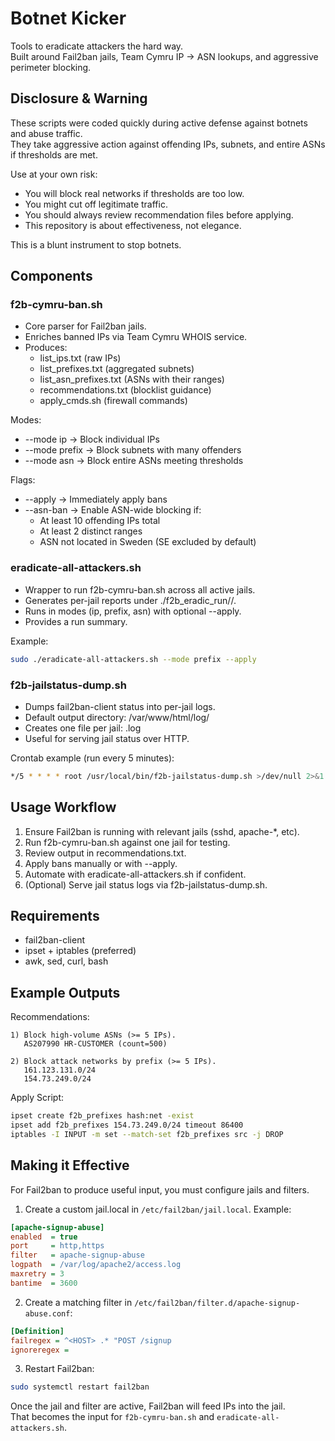 # Botnet Kicker

Tools to eradicate attackers the hard way.  
Built around Fail2ban jails, Team Cymru IP → ASN lookups, and aggressive perimeter blocking.

## Disclosure & Warning

These scripts were coded quickly during active defense against botnets and abuse traffic.  
They take aggressive action against offending IPs, subnets, and entire ASNs if thresholds are met.

Use at your own risk:  
- You will block real networks if thresholds are too low.  
- You might cut off legitimate traffic.  
- You should always review recommendation files before applying.  
- This repository is about effectiveness, not elegance.

This is a blunt instrument to stop botnets.

## Components

### f2b-cymru-ban.sh
- Core parser for Fail2ban jails.  
- Enriches banned IPs via Team Cymru WHOIS service.  
- Produces:
  - list_ips.txt (raw IPs)  
  - list_prefixes.txt (aggregated subnets)  
  - list_asn_prefixes.txt (ASNs with their ranges)  
  - recommendations.txt (blocklist guidance)  
  - apply_cmds.sh (firewall commands)

Modes:  
- --mode ip → Block individual IPs  
- --mode prefix → Block subnets with many offenders  
- --mode asn → Block entire ASNs meeting thresholds  

Flags:  
- --apply → Immediately apply bans  
- --asn-ban → Enable ASN-wide blocking if:
  - At least 10 offending IPs total  
  - At least 2 distinct ranges  
  - ASN not located in Sweden (SE excluded by default)  

### eradicate-all-attackers.sh
- Wrapper to run f2b-cymru-ban.sh across all active jails.  
- Generates per-jail reports under ./f2b_eradic_run/<jail>/.  
- Runs in modes (ip, prefix, asn) with optional --apply.  
- Provides a run summary.

Example:

```bash
sudo ./eradicate-all-attackers.sh --mode prefix --apply
```

### f2b-jailstatus-dump.sh
- Dumps fail2ban-client status <jail> into per-jail logs.  
- Default output directory: /var/www/html/log/  
- Creates one file per jail: <jail>.log  
- Useful for serving jail status over HTTP.  

Crontab example (run every 5 minutes):

```bash
*/5 * * * * root /usr/local/bin/f2b-jailstatus-dump.sh >/dev/null 2>&1
```

## Usage Workflow

1. Ensure Fail2ban is running with relevant jails (sshd, apache-*, etc).  
2. Run f2b-cymru-ban.sh against one jail for testing.  
3. Review output in recommendations.txt.  
4. Apply bans manually or with --apply.  
5. Automate with eradicate-all-attackers.sh if confident.  
6. (Optional) Serve jail status logs via f2b-jailstatus-dump.sh.

## Requirements
- fail2ban-client  
- ipset + iptables (preferred)  
- awk, sed, curl, bash  

## Example Outputs

Recommendations:

```
1) Block high-volume ASNs (>= 5 IPs).
   AS207990 HR-CUSTOMER (count=500)

2) Block attack networks by prefix (>= 5 IPs).
   161.123.131.0/24
   154.73.249.0/24
```

Apply Script:

```bash
ipset create f2b_prefixes hash:net -exist
ipset add f2b_prefixes 154.73.249.0/24 timeout 86400
iptables -I INPUT -m set --match-set f2b_prefixes src -j DROP
```

## Making it Effective

For Fail2ban to produce useful input, you must configure jails and filters.

1. Create a custom jail.local in `/etc/fail2ban/jail.local`. Example:

```ini
[apache-signup-abuse]
enabled  = true
port     = http,https
filter   = apache-signup-abuse
logpath  = /var/log/apache2/access.log
maxretry = 3
bantime  = 3600
```

2. Create a matching filter in `/etc/fail2ban/filter.d/apache-signup-abuse.conf`:

```ini
[Definition]
failregex = ^<HOST> .* "POST /signup
ignoreregex =
```

3. Restart Fail2ban:

```bash
sudo systemctl restart fail2ban
```

Once the jail and filter are active, Fail2ban will feed IPs into the jail.  
That becomes the input for `f2b-cymru-ban.sh` and `eradicate-all-attackers.sh`.

